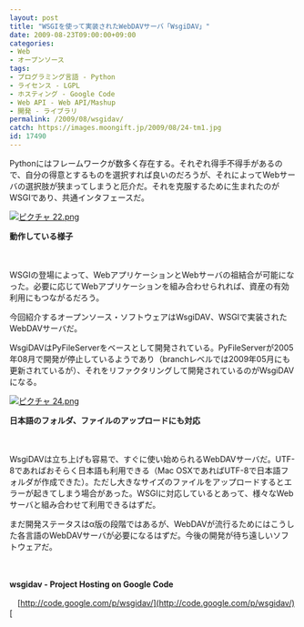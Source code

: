 ```yaml
---
layout: post
title: "WSGIを使って実装されたWebDAVサーバ「WsgiDAV」"
date: 2009-08-23T09:00:00+09:00
categories:
- Web
- オープンソース
tags: 
- プログラミング言語 - Python
- ライセンス - LGPL
- ホスティング - Google Code
- Web API - Web API/Mashup
- 開発 - ライブラリ
permalink: /2009/08/wsgidav/
catch: https://images.moongift.jp/2009/08/24-tm1.jpg
id: 17490
---
```

Pythonにはフレームワークが数多く存在する。それぞれ得手不得手があるので、自分の得意とするものを選択すれば良いのだろうが、それによってWebサーバの選択肢が狭まってしまうと厄介だ。それを克服するために生まれたのがWSGIであり、共通インタフェースだ。

  

[![ピクチャ 22.png](https://images.moongift.jp/2009/08/22-tm1.jpg)](https://images.moongift.jp/2009/08/221.png)  
  
**動作している様子**

  

　

  

WSGIの登場によって、WebアプリケーションとWebサーバの祖結合が可能になった。必要に応じてWebアプリケーションを組み合わせられれば、資産の有効利用にもつながるだろう。

  

今回紹介するオープンソース・ソフトウェアはWsgiDAV、WSGIで実装されたWebDAVサーバだ。

  
  
<!--more-->

WsgiDAVはPyFileServerをベースとして開発されている。PyFileServerが2005年08月で開発が停止しているようであり（branchレベルでは2009年05月にも更新されているが）、それをリファクタリングして開発されているのがWsgiDAVになる。

  

[![ピクチャ 24.png](https://images.moongift.jp/2009/08/24-tm1.jpg)](https://images.moongift.jp/2009/08/241.png)  
  
**日本語のフォルダ、ファイルのアップロードにも対応**

  

　

  

WsgiDAVは立ち上げも容易で、すぐに使い始められるWebDAVサーバだ。UTF-8であればおそらく日本語も利用できる（Mac OSXであればUTF-8で日本語フォルダが作成できた）。ただし大きなサイズのファイルをアップロードするとエラーが起きてしまう場合があった。WSGIに対応しているとあって、様々なWebサーバと組み合わせて利用できるはずだ。

  

まだ開発ステータスはα版の段階ではあるが、WebDAVが流行るためにはこうした各言語のWebDAVサーバが必要になるはずだ。今後の開発が待ち遠しいソフトウェアだ。

  

　

  

**wsgidav - Project Hosting on Google Code**  
  
　[http://code.google.com/p/wsgidav/](http://code.google.com/p/wsgidav/) [

  
